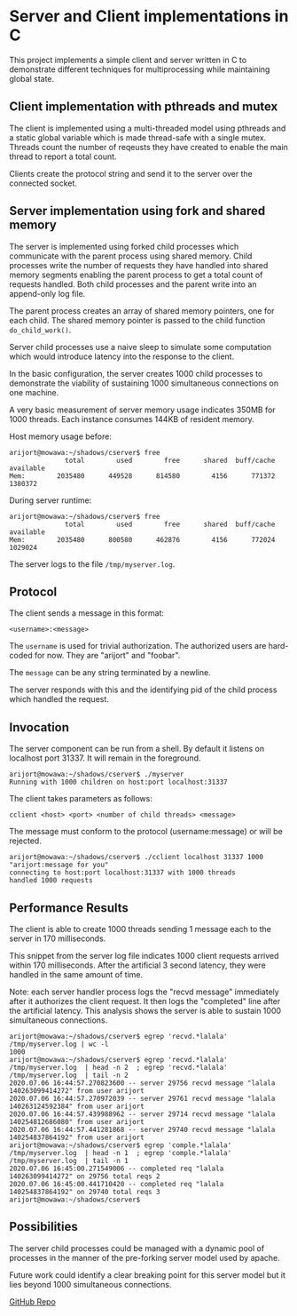 # Server and Client implementations in C

This project implements a simple client and server written in C to demonstrate different techniques for multiprocessing while maintaining global state.

## Client implementation with pthreads and mutex
The client is implemented using a multi-threaded model using pthreads and a static global variable which is made thread-safe with a single mutex. Threads count the number of reqeusts they have created to enable the main thread to report a total count.

Clients create the protocol string and send it to the server over the connected socket.

## Server implementation using fork and shared memory
The server is implemented using forked child processes which communicate with the parent process using shared memory. Child processes write the number of requests they have handled into shared memory segments enabling the parent process to get a total count of requests handled. Both child processes and the parent write into an append-only log file.

The parent process creates an array of shared memory pointers, one for each child. The shared memory pointer is passed to the child function `do_child_work()`.  

Server child processes use a naive sleep to simulate some computation which would introduce latency into the response to the client.

In the basic configuration, the server creates 1000 child processes to demonstrate the viability of sustaining 1000 simultaneous connections on one machine.

A very basic measurement of server memory usage indicates 350MB for 1000 threads.  Each instance consumes 144KB of resident memory.

Host memory usage before:
```
arijort@mowawa:~/shadows/cserver$ free
              total        used        free      shared  buff/cache   available
Mem:        2035480      449528      814580        4156      771372     1380372
```

During server runtime:
```
arijort@mowawa:~/shadows/cserver$ free
              total        used        free      shared  buff/cache   available
Mem:        2035480      800580      462876        4156      772024     1029024
```

The server logs to the file `/tmp/myserver.log`.


## Protocol

The client sends a message in this format:

`<username>:<message>`

The `username` is used for trivial authorization. The authorized users are hard-coded for now. They are "arijort" and "foobar".

The `message` can be any string terminated by a newline.

The server responds with this and the identifying pid of the child process which handled the request.


## Invocation

The server component can be run from a shell. By default it listens on localhost port 31337. It will remain in the foreground. 

```
arijort@mowawa:~/shadows/cserver$ ./myserver 
Running with 1000 children on host:port localhost:31337
```

The client takes parameters as follows:

`cclient <host> <port> <number of child threads> <message>`

The message must conform to the protocol (username:message) or will be rejected.

```
arijort@mowawa:~/shadows/cserver$ ./cclient localhost 31337 1000 "arijort:message for you"
connecting to host:port localhost:31337 with 1000 threads
handled 1000 requests
```

## Performance Results

The client is able to create 1000 threads sending 1 message each to the server in 170 milliseconds.

This snippet from the server log file indicates 1000 client requests arrived within 170 milliseconds. After the artificial 3 second latency, they were handled in the same amount of time.

Note: each server handler process logs the "recvd message" immediately after it authorizes the client request. It then logs the "completed" line after the artificial latency. This analysis shows the server is able to sustain 1000 simultaneous connections.

```
arijort@mowawa:~/shadows/cserver$ egrep 'recvd.*lalala' /tmp/myserver.log | wc -l
1000
arijort@mowawa:~/shadows/cserver$ egrep 'recvd.*lalala' /tmp/myserver.log  | head -n 2  ; egrep 'recvd.*lalala' /tmp/myserver.log  | tail -n 2
2020.07.06 16:44:57.270823600 -- server 29756 recvd message "lalala 140263099414272" from user arijort
2020.07.06 16:44:57.270972039 -- server 29761 recvd message "lalala 140263124592384" from user arijort
2020.07.06 16:44:57.439988962 -- server 29714 recvd message "lalala 140254812686080" from user arijort
2020.07.06 16:44:57.441281868 -- server 29740 recvd message "lalala 140254837864192" from user arijort
arijort@mowawa:~/shadows/cserver$ egrep 'comple.*lalala' /tmp/myserver.log  | head -n 1  ; egrep 'comple.*lalala' /tmp/myserver.log  | tail -n 1
2020.07.06 16:45:00.271549006 -- completed req "lalala 140263099414272" on 29756 total reqs 2
2020.07.06 16:45:00.441710420 -- completed req "lalala 140254837864192" on 29740 total reqs 3
arijort@mowawa:~/shadows/cserver$
```

## Possibilities

The server child processes could be managed with a dynamic pool of processes in the manner of the pre-forking server model used by apache.

Future work could identify a clear breaking point for this server model but it lies beyond 1000 simultaneous connections.

[GitHub Repo](https://github.com/arijort/cserver)
